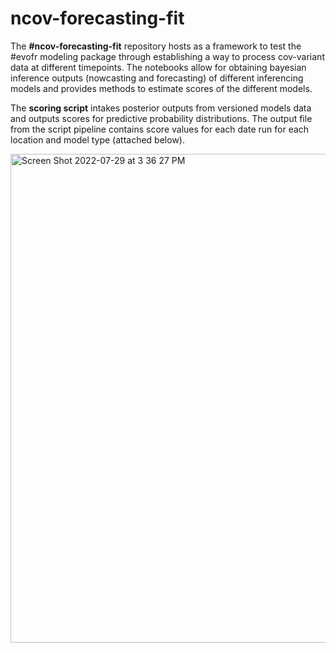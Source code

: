 # ncov-forecasting-fit


The **#ncov-forecasting-fit** repository hosts as a framework to test the #evofr modeling package through establishing a way to process cov-variant data at different timepoints. The notebooks allow for obtaining bayesian inference outputs (nowcasting and forecasting) of different inferencing models and provides methods to estimate scores of the different models. 

The **scoring script** intakes posterior outputs from versioned models data and outputs scores for predictive probability distributions. The output file from the script pipeline contains score values for each date run for each location and model type (attached below).

<img width="782" alt="Screen Shot 2022-07-29 at 3 36 27 PM" src="https://user-images.githubusercontent.com/84752326/181854136-d5c9e160-3b6c-43c0-81fc-d4289c91087d.png">
